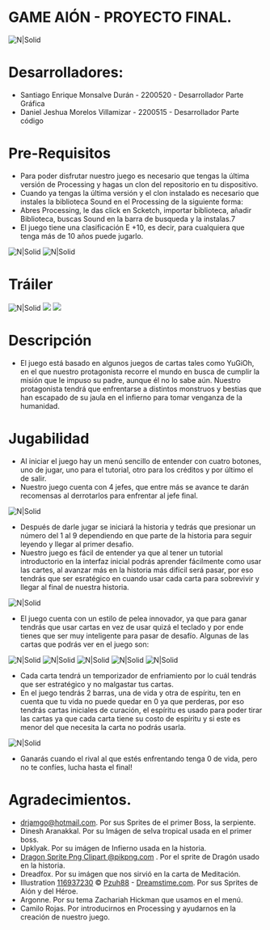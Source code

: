 # GAME AIÓN - PROYECTO FINAL.
![N|Solid](https://i.postimg.cc/q7MrdJLc/Sin-t-tulo-2.jpg)
# Desarrolladores:
- Santiago Enrique Monsalve Durán - 2200520 - Desarrollador Parte Gráfica
- Daniel Jeshua Morelos Villamizar - 2200515 - Desarrollador Parte código
# Pre-Requisitos
- Para poder disfrutar nuestro juego es necesario que tengas la última versión de Processing y hagas un clon del repositorio en tu dispositivo.
- Cuando ya tengas la última versión y el clon instalado es necesario que instales la biblioteca Sound en el Processing de la siguiente forma:
- Abres Processing, le das click en Scketch, importar biblioteca, añadir Biblioteca, buscas Sound en la barra de busqueda y la instalas.7
- El juego tiene una clasificación E +10, es decir, para cualquiera que tenga más de 10 años puede jugarlo.

![N|Solid](https://i.postimg.cc/Vk25hTbJ/Screenshot-1.jpg)
![N|Solid](https://i.postimg.cc/Qt8DYkSB/Screenshot-2.jpg)

# Tráiler

![N|Solid](https://media.giphy.com/media/ybWkwBB894yiU8ekyh/giphy.gif)
![](trailer.gif)
![](https://media.giphy.com/media/ybWkwBB894yiU8ekyh/giphy.gif)

# Descripción
- El juego está basado en algunos juegos de cartas tales como YuGiOh, en el que nuestro protagonista recorre el mundo en busca de cumplir la misión que le impuso su padre, aunque él no lo sabe aún. Nuestro protagonista tendrá que enfrentarse a distintos monstruos y bestias que han escapado de su jaula en el infierno para tomar venganza de la humanidad.
# Jugabilidad
- Al iniciar el juego hay un menú sencillo de entender con cuatro botones, uno de jugar, uno para el tutorial, otro para los créditos y por último el de salir.
- Nuestro juego cuenta con 4 jefes, que entre más se avance te darán recomensas al derrotarlos para enfrentar al jefe final.

![N|Solid](https://i.postimg.cc/SKq6S52f/FONDO.jpg)

- Después de darle jugar se iniciará la historia y tedrás que presionar un número del 1 al 9 dependiendo en que parte de la historia para seguir leyendo y llegar al primer desafio.
- Nuestro juego es fácil de entender ya que al tener un tutorial introductorio en la interfaz inicial podrás aprender fácilmente como usar las cartes, al avanzar más en la historia más difícil será pasar, por eso tendrás que ser esratégico en cuando usar cada carta para sobrevivir y llegar al final de nuestra historia.

![N|Solid](https://i.postimg.cc/XJthz4qg/Screenshot-3.jpg)

- El juego cuenta con un estilo de pelea innovador, ya que para ganar tendrás que usar cartas en vez de usar quizá el teclado y por ende tienes que ser muy inteligente para pasar de desafío. Algunas de las cartas que podrás ver en el juego son:



![N|Solid](https://i.postimg.cc/wjykCC3J/SOUL-TIAMAT.jpg)
![N|Solid](https://i.postimg.cc/SKNGL3SN/MEDITACI-N.jpg)
![N|Solid](https://i.postimg.cc/Nj0ydcHV/RELOJ.jpg)
![N|Solid](https://i.postimg.cc/Y039xnqM/HYPERION.jpg)
![N|Solid](https://i.postimg.cc/GhXt855j/ESPADA-DEL-TIEMPO.jpg)

- Cada carta tendrá un temporizador de enfriamiento por lo cuál tendrás que ser estratégico y no malgastar tus cartas. 
- En el juego tendrás 2 barras, una de vida y otra de espíritu, ten en cuenta que tu vida no puede quedar en 0 ya que perderas, por eso tendrás cartas iniciales de curación, el espíritu es usado para poder tirar las cartas ya que cada carta tiene su costo de espíritu y si este es menor del que necesita la carta no podrás usarla.



![N|Solid](https://i.postimg.cc/xTpjTbXx/sssss.jpg)

- Ganarás cuando el rival al que estés enfrentando tenga 0 de vida, pero no te confíes, lucha hasta el final!

# Agradecimientos.
- drjamgo@hotmail.com. Por sus Sprites de el primer Boss, la serpiente.
- Dinesh Aranakkal. Por su Imágen de selva tropical usada en el primer boss.
- Upklyak. Por su imágen de Infierno usada en la historia.
- <a href="https://www.pikpng.com/pngvi/whxboo_dragon-sprite-png-clipart/" target="_blank">Dragon Sprite Png Clipart @pikpng.com</a> . Por el sprite de Dragón usado en la historia.
- Dreadfox. Por su imágen que nos sirvió en la carta de Meditación.
- Illustration <a href="https://www.dreamstime.com/animated-assassin-character-sprites-creating-fantasy-rpg-adventure-video-games-image116937230">116937230</a> © <a href="https://www.dreamstime.com/pzuh88_info" itemprop="author">Pzuh88</a> - <a href="https://www.dreamstime.com/">Dreamstime.com</a>. Por sus Sprites de Aión y del Héroe.
- Argonne. Por su tema Zachariah Hickman que usamos en el menú.
- Camilo Rojas. Por introducirnos en Processing y ayudarnos en la creación de nuestro juego.

